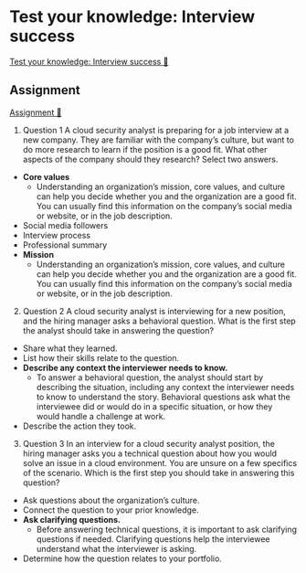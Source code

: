# Test your knowledge: Interview success

[Test your knowledge: Interview success 🔗](https://www.coursera.org/learn/put-it-all-together-prepare-for-a-cloud-security-analyst-job/assignment-submission/5RAd6/test-your-knowledge-interview-success)

## Assignment

[Assignment 🔗](https://www.coursera.org/learn/put-it-all-together-prepare-for-a-cloud-security-analyst-job/assignment-submission/5RAd6/test-your-knowledge-interview-success/attempt)

1.  Question 1
    A cloud security analyst is preparing for a job interview at a new company. They are familiar with the company’s culture, but want to do more research to learn if the position is a good fit. What other aspects of the company should they research? Select two answers.

- **Core values**
  - Understanding an organization’s mission, core values, and culture can help you decide whether you and the organization are a good fit. You can usually find this information on the company’s social media or website, or in the job description.
- Social media followers
- Interview process
- Professional summary
- **Mission**
  - Understanding an organization’s mission, core values, and culture can help you decide whether you and the organization are a good fit. You can usually find this information on the company’s social media or website, or in the job description.

2. Question 2
   A cloud security analyst is interviewing for a new position, and the hiring manager asks a behavioral question. What is the first step the analyst should take in answering the question?

- Share what they learned.
- List how their skills relate to the question.
- **Describe any context the interviewer needs to know.**
  - To answer a behavioral question, the analyst should start by describing the situation, including any context the interviewer needs to know to understand the story. Behavioral questions ask what the interviewee did or would do in a specific situation, or how they would handle a challenge at work.
- Describe the action they took.

3. Question 3
   In an interview for a cloud security analyst position, the hiring manager asks you a technical question about how you would solve an issue in a cloud environment. You are unsure on a few specifics of the scenario. Which is the first step you should take in answering this question?

- Ask questions about the organization’s culture.
- Connect the question to your prior knowledge.
- **Ask clarifying questions.**
  - Before answering technical questions, it is important to ask clarifying questions if needed. Clarifying questions help the interviewee understand what the interviewer is asking.
- Determine how the question relates to your portfolio.
